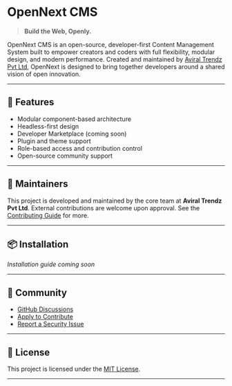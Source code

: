 # OpenNext CMS

> **Build the Web, Openly.**

OpenNext CMS is an open-source, developer-first Content Management System built to empower creators and coders with full flexibility, modular design, and modern performance. Created and maintained by [Aviral Trendz Pvt Ltd](https://www.aviraltrendzpvtltd.com), OpenNext is designed to bring together developers around a shared vision of open innovation.

---

## 🚀 Features

- Modular component-based architecture
- Headless-first design
- Developer Marketplace (coming soon)
- Plugin and theme support
- Role-based access and contribution control
- Open-source community support

---

## 💼 Maintainers

This project is developed and maintained by the core team at **Aviral Trendz Pvt Ltd**. External contributions are welcome upon approval. See the [Contributing Guide](CONTRIBUTING.md) for more.

---

## 📦 Installation

_Installation guide coming soon_

---

## 📢 Community

- [GitHub Discussions](https://github.com/OpenNextCMS/opennext/discussions)
- [Apply to Contribute](mailto:info@aviraltrendzpvtltd.com?subject=OpenNext%20Contributor%20Application)
- [Report a Security Issue](SECURITY.md)

---

## 📜 License

This project is licensed under the [MIT License](LICENSE).

---
